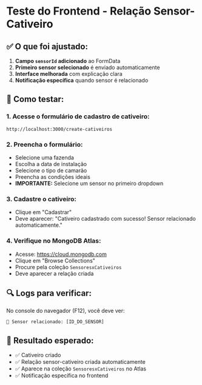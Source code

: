 # Teste do Frontend - Relação Sensor-Cativeiro

## ✅ O que foi ajustado:

1. **Campo `sensorId` adicionado** ao FormData
2. **Primeiro sensor selecionado** é enviado automaticamente
3. **Interface melhorada** com explicação clara
4. **Notificação específica** quando sensor é relacionado

## 🧪 Como testar:

### 1. Acesse o formulário de cadastro de cativeiro:
```
http://localhost:3000/create-cativeiros
```

### 2. Preencha o formulário:
- Selecione uma fazenda
- Escolha a data de instalação
- Selecione o tipo de camarão
- Preencha as condições ideais
- **IMPORTANTE:** Selecione um sensor no primeiro dropdown

### 3. Cadastre o cativeiro:
- Clique em "Cadastrar"
- Deve aparecer: "Cativeiro cadastrado com sucesso! Sensor relacionado automaticamente."

### 4. Verifique no MongoDB Atlas:
- Acesse: https://cloud.mongodb.com
- Clique em "Browse Collections"
- Procure pela coleção `SensoresxCativeiros`
- Deve aparecer a relação criada

## 🔍 Logs para verificar:

No console do navegador (F12), você deve ver:
```
🔗 Sensor relacionado: [ID_DO_SENSOR]
```

## 🎯 Resultado esperado:

- ✅ Cativeiro criado
- ✅ Relação sensor-cativeiro criada automaticamente
- ✅ Aparece na coleção `SensoresxCativeiros` no Atlas
- ✅ Notificação específica no frontend 